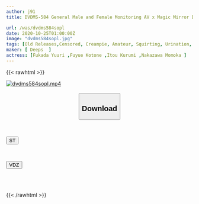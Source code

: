 ```yaml
---
author: j91
title: DVDMS-584 General Male and Female Monitoring AV x Magic Mirror Delivery Collaboration Project A teenage cram school student filled with sexual desire who spends his days studying is straddling him and having his face-sitting cunnilingus, resulting in his first major incontinence orgasm in his life! ! During the interview, he licked her clitoris violently and thrust his tongue inside her vagina, causing her to become horny...5

url: /was/dvdms584sopl
date: 2020-10-25T01:00:00Z
image: "dvdms584sopl.jpg"
tags: [Old Releases,Censored, Creampie, Amateur, Squirting, Urination, Huge Cock	]
maker: [ Deeps  ]
actress: [Fukada Yuuri ,Fuyue Kotone ,Itou Kurumi ,Nakazawa Momoka ]
---
```



{{< rawhtml >}}

<div class="video" data-videoid="mlD3q8jKWwFQ1B">
    <a href="javascript:;">
        <img src="/was/dvdms584sopl/dvdms584sopl.jpg" width="WIDTH" height="HEIGHT" alt="dvdms584sopl.mp4" loading="lazy">
    </a>
</div>

<script type="text/javascript" src="https://j91.asia/asset/on-demand-st.js"></script>

<br>
  <link rel="stylesheet" href="https://j91.asia/asset/bs5.css">
  
  <center>
  <button class="btn btn-primary" type="button" data-bs-toggle="collapse" data-bs-target=".multi-collapse" aria-expanded="false" aria-controls="multiCollapseExample1 multiCollapseExample2"><h2>Download</h2></button></center>
</p>
<div class="row">
  <div class="col">
    <div class="collapse multi-collapse" id="multiCollapseExample1">
      <div class="card card-body">
	      	      <br>
<div class="buttons">  
<p><a href="https://streamtape.to/v/mlD3q8jKWwFQ1B" target="_blank"><button class="btn-hover color-3"><i class="fa fa-download"></i> ST</button></a></p></div>
    </div>
  </div>
</div>
  <div class="col">
    <div class="collapse multi-collapse" id="multiCollapseExample2">
      <div class="card card-body">
	      <br>
<div class="buttons">
<p><a href="https://vidoza.net/9bc3a0h2cmaf" target="_blank"><button class="btn-hover color-8"><i class="fa fa-download"></i> VDZ</button></a></p></div>
<br><br>
      </div>
    </div>
  </div>
</div>

{{< /rawhtml >}}